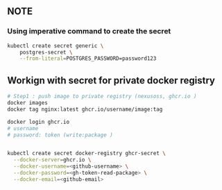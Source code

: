 ## NOTE 


### Using imperative command to create the secret 
```bash
kubectl create secret generic \
    postgres-secret \
    --from-literal=POSTGRES_PASSWORD=password123
```


## Workign with secret for private docker registry 
```bash 
# Step1 : push image to private registry (nexusoss, ghcr.io )
docker images 
docker tag nginx:latest ghcr.io/username/image:tag 

docker login ghcr.io 
# username 
# password: token (write:package )


kubectl create secret docker-registry ghcr-secret \
  --docker-server=ghcr.io \
  --docker-username=<github-username> \
  --docker-password=<gh-token-read-package> \
  --docker-email=<github-email>
````